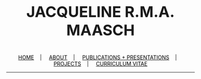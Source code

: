 <div class="name">
  <p align="center" style="font-size:40px">
    <b>JACQUELINE R.M.A. MAASCH</b>
  </p>
</div>

<div class="topnav">
  <p align="center">
  <a href="home.html" style="color: rgb(0,0,0)"><font color="000000">HOME</font></a>&nbsp;&nbsp;&nbsp;&nbsp;|&nbsp;&nbsp;&nbsp;&nbsp;
  <a href="about.html" style="color: rgb(0,0,0)"><font color="000000">ABOUT</font></a>&nbsp;&nbsp;&nbsp;&nbsp;|&nbsp;&nbsp;&nbsp;&nbsp;
  <a href="pubs.html" style="color: rgb(0,0,0)"><font color="000000">PUBLICATIONS + PRESENTATIONS</font></a>&nbsp;&nbsp;&nbsp;&nbsp;|&nbsp;&nbsp;&nbsp;&nbsp;
  <a href="projects.html" style="color: rgb(0,0,0)"><font color="000000">PROJECTS</font></a>&nbsp;&nbsp;&nbsp;&nbsp;|&nbsp;&nbsp;&nbsp;&nbsp;
  <a href="resume_05_2020.pdf" style="color: rgb(0,0,0)" target="_blank"><font color="000000">CURRICULUM VITAE</font></a> 
</p>
</div>

---------------------------------------

<meta charset="utf-8">
<body>
<script src="https://d3js.org/d3.v4.min.js"></script>
<script src="https://d3js.org/d3-timer.v1.min.js"></script>

<script>
var width = 3000,
    height = 500;

var svg = d3.select("body").append("svg")
    .attr("width", width)
    .attr("height", height)
    .style("background", "#000000")
    .append("g")
    .attr("transform", "translate(" + [width / 2, height / 2] + ")");

var lissajous = svg.append("path")
    .attr("fill", "none")
    .attr("stroke", "#ffffff")
    .attr("stroke-opacity", 0.4)
    .attr("stroke-width", 0.1);

// Equation adapted from http://goatlink.deviantart.com/art/lissajous-curves-338721857

var range = d3.range(-40 * Math.PI, 15 * Math.PI, 0.05);

d3.timer(function(t) {
    var d = "M";

    for (var i = 0; i < range.length; i++) {
        var p = range[i];
        d += 0.15 * width * (Math.sin(3 * p + t / 2000) + Math.sin(3.01 * p + t / 2000));
        d += ",";
        d += 0.15 * height * (Math.sin(6 * p + t / 4000) + Math.sin(1.01 * p + t / 2000));
        if (i != range.length - 1) d += "L";
    }

    d.length--;
    lissajous.attr("d", d);

    svg.attr("transform", "translate(250,250)rotate(" + 360 * (t % 100000 / 100000) + ")")})

</script>
